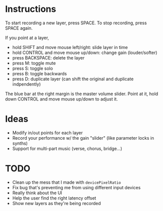 # Instructions

To start recording a new layer, press SPACE.
To stop recording, press SPACE again.

If you point at a layer,

- hold SHIFT and move mouse left/right: slide layer in time
- hold CONTROL and move mouse up/down: change gain (louder/softer)
- press BACKSPACE: delete the layer
- press M: toggle mute
- press S: toggle solo
- press B: toggle backwards
- press D: duplicate layer (can shift the original and duplicate indpendently)

The blue bar at the right margin is the master volume slider.
Point at it, hold down CONTROL and move mouse up/down to adjust it.

# Ideas

- Modify in/out points for each layer
- Record your performance w/ the gain "slider" (like parameter locks in synths)
- Support for multi-part music (verse, chorus, bridge…)

# TODO

- Clean up the mess that I made with `devicePixelRatio`
- Fix bug that's preventing me from using different input devices
- Really think about the UI
- Help the user find the right latency offset
- Show new layers as they're being recorded
